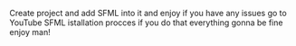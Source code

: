 Create project and add SFML into it and enjoy if you have any issues go to YouTube SFML istallation procces if you do that everything gonna be fine enjoy man!
